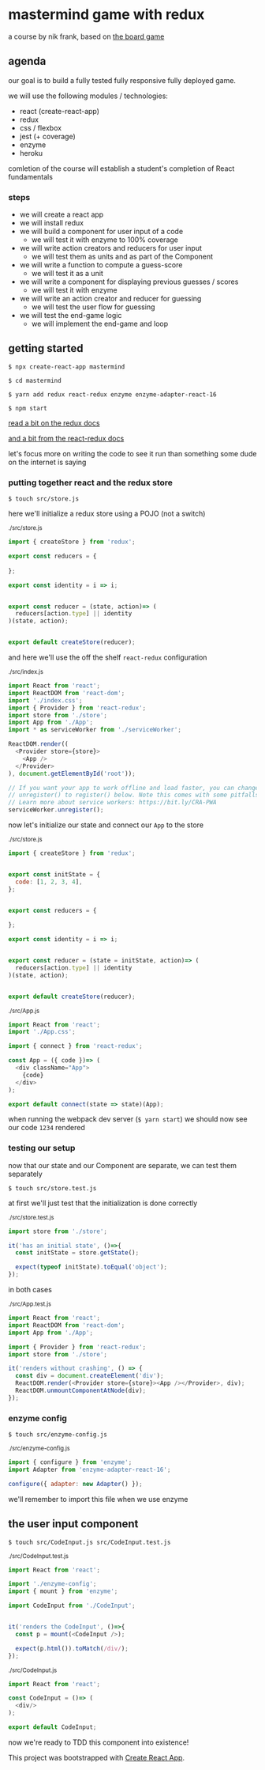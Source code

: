 # mastermind game with redux

a course by nik frank, based on [the board game](https://www.google.com/search?q=mastermind+game)

## agenda

our goal is to build a fully tested fully responsive fully deployed game.

we will use the following modules / technologies:

- react (create-react-app)
- redux
- css / flexbox
- jest (+ coverage)
- enzyme
- heroku

comletion of the course will establish a student's completion of React fundamentals

### steps

- we will create a react app
- we will install redux
- we will build a component for user input of a code
  - we will test it with enzyme to 100% coverage
- we will write action creators and reducers for user input
  - we will test them as units and as part of the Component
- we will write a function to compute a guess-score
  - we will test it as a unit
- we will write a component for displaying previous guesses / scores
  - we will test it with enzyme
- we will write an action creator and reducer for guessing
  - we will test the user flow for guessing
- we will test the end-game logic
  - we will implement the end-game and loop



## getting started

`$ npx create-react-app mastermind`

`$ cd mastermind`

`$ yarn add redux react-redux enzyme enzyme-adapter-react-16`

`$ npm start`


[read a bit on the redux docs](https://redux.js.org/)

[and a bit from the react-redux docs](https://react-redux.js.org/introduction/quick-start)

let's focus more on writing the code to see it run than something some dude on the internet is saying


### putting together react and the redux store

`$ touch src/store.js`


here we'll initialize a redux store using a POJO (not a switch)

<sub>./src/store.js</sub>
```js
import { createStore } from 'redux';

export const reducers = {
  
};

export const identity = i => i;


export const reducer = (state, action)=> (
  reducers[action.type] || identity
)(state, action);


export default createStore(reducer);
```


and here we'll use the off the shelf `react-redux` configuration


<sub>./src/index.js</sub>
```js
import React from 'react';
import ReactDOM from 'react-dom';
import './index.css';
import { Provider } from 'react-redux';
import store from './store';
import App from './App';
import * as serviceWorker from './serviceWorker';

ReactDOM.render((
  <Provider store={store}>
    <App />
  </Provider>
), document.getElementById('root'));

// If you want your app to work offline and load faster, you can change
// unregister() to register() below. Note this comes with some pitfalls.
// Learn more about service workers: https://bit.ly/CRA-PWA
serviceWorker.unregister();

```


now let's initialize our state and connect our `App` to the store

<sub>./src/store.js</sub>
```js
import { createStore } from 'redux';


export const initState = {
  code: [1, 2, 3, 4],
};


export const reducers = {
  
};

export const identity = i => i;


export const reducer = (state = initState, action)=> (
  reducers[action.type] || identity
)(state, action);


export default createStore(reducer);
```


<sub>./src/App.js</sub>
```js
import React from 'react';
import './App.css';

import { connect } from 'react-redux';

const App = ({ code })=> (
  <div className="App">
    {code}
  </div>
);

export default connect(state => state)(App);
```


when running the webpack dev server (`$ yarn start`) we should now see our code `1234` rendered


### testing our setup

now that our state and our Component are separate, we can test them separately

`$ touch src/store.test.js`


at first we'll just test that the initialization is done correctly


<sub>./src/store.test.js</sub>
```js
import store from './store';

it('has an initial state', ()=>{
  const initState = store.getState();

  expect(typeof initState).toEqual('object');
});
```


in both cases

<sub>./src/App.test.js</sub>
```js
import React from 'react';
import ReactDOM from 'react-dom';
import App from './App';

import { Provider } from 'react-redux';
import store from './store';

it('renders without crashing', () => {
  const div = document.createElement('div');
  ReactDOM.render(<Provider store={store}><App /></Provider>, div);
  ReactDOM.unmountComponentAtNode(div);
});
```

### enzyme config

`$ touch src/enzyme-config.js`

<sub>./src/enzyme-config.js</sub>
```js
import { configure } from 'enzyme';
import Adapter from 'enzyme-adapter-react-16';

configure({ adapter: new Adapter() });
```

we'll remember to import this file when we use enzyme


## the user input component


`$ touch src/CodeInput.js src/CodeInput.test.js`

<sub>./src/CodeInput.test.js</sub>
```js
import React from 'react';

import './enzyme-config';
import { mount } from 'enzyme';

import CodeInput from './CodeInput';


it('renders the CodeInput', ()=>{
  const p = mount(<CodeInput />);

  expect(p.html()).toMatch(/div/);
});
```

<sub>./src/CodeInput.js</sub>
```js
import React from 'react';

const CodeInput = ()=> (
  <div/>
);

export default CodeInput;
```


now we're ready to TDD this component into existence!





This project was bootstrapped with [Create React App](https://github.com/facebook/create-react-app).
